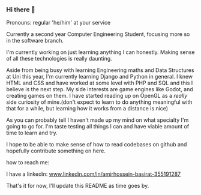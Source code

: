 ### Hi there 👋
Pronouns: regular 'he/him' at your service

Currently a second year Computer Engineering Student, focusing more so in the software branch.

I'm currently working on just learning anything I can honestly. Making sense of all these technologies is really daunting.

Aside from being busy with learning Engineering maths and Data Structures at Uni this year, I'm currently learning Django and Python in general. I knew HTML and CSS and have worked at some level with PHP and SQL and this I believe is the next step.
My side interests are game engines like Godot, and creating games on them.
I have started reading up on OpenGL as a *really* side curiosity of mine.(don't expect to learn to do anything meaningful with that for a while, but learning how it works from a distance is nice)

As you can probably tell I haven't made up my mind on what specialty I'm going to go for. I'm taste testing all things I can and have viable amount of time to learn and try.

I hope to be able to make sense of how to read codebases on github and hopefully contribute something on here.

how to reach me:

I have a linkedin: www.linkedin.com/in/amirhossein-basirat-355191287

That's it for now, I'll update this README as time goes by.
